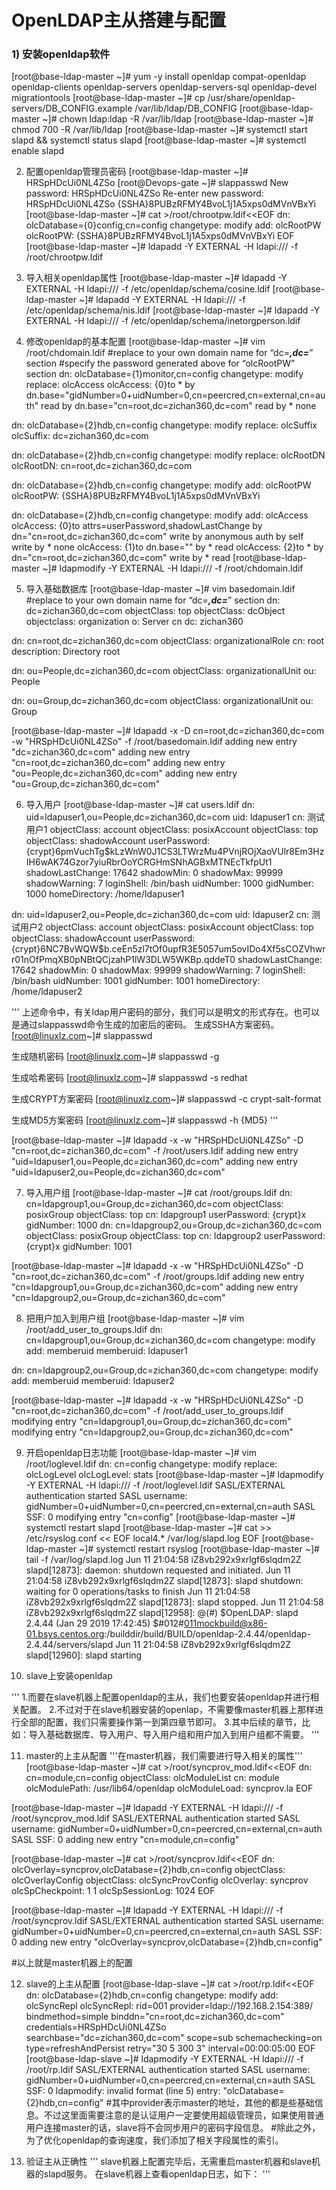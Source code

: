 # OpenLDAP主从搭建与配置

### 1) 安装openldap软件
[root@base-ldap-master ~]# yum -y install openldap compat-openldap openldap-clients openldap-servers openldap-servers-sql openldap-devel migrationtools
[root@base-ldap-master ~]# cp /usr/share/openldap-servers/DB_CONFIG.example /var/lib/ldap/DB_CONFIG
[root@base-ldap-master ~]# chown ldap:ldap -R /var/lib/ldap
[root@base-ldap-master ~]# chmod 700 -R /var/lib/ldap
[root@base-ldap-master ~]# systemctl start slapd && systemctl status slapd
[root@base-ldap-master ~]# systemctl enable slapd

2) 配置openldap管理员密码
[root@base-ldap-master ~]# HRSpHDcUi0NL4ZSo
[root@Devops-gate ~]# slappasswd 
New password: HRSpHDcUi0NL4ZSo
Re-enter new password: HRSpHDcUi0NL4ZSo
{SSHA}8PUBzRFMY4BvoL1j1A5xps0dMVnVBxYi
[root@base-ldap-master ~]# cat >/root/chrootpw.ldif<<EOF
dn: olcDatabase={0}config,cn=config
changetype: modify
add: olcRootPW
olcRootPW: {SSHA}8PUBzRFMY4BvoL1j1A5xps0dMVnVBxYi
EOF
[root@base-ldap-master ~]# ldapadd -Y EXTERNAL -H ldapi:/// -f /root/chrootpw.ldif

3) 导入相关openldap属性
[root@base-ldap-master ~]# ldapadd -Y EXTERNAL -H ldapi:/// -f /etc/openldap/schema/cosine.ldif
[root@base-ldap-master ~]# ldapadd -Y EXTERNAL -H ldapi:/// -f /etc/openldap/schema/nis.ldif
[root@base-ldap-master ~]# ldapadd -Y EXTERNAL -H ldapi:/// -f /etc/openldap/schema/inetorgperson.ldif

4) 修改openldap的基本配置
[root@base-ldap-master ~]# vim /root/chdomain.ldif 
#replace to your own domain name for “dc=***,dc=***” section
#specify the password generated above for “olcRootPW” section
dn: olcDatabase={1}monitor,cn=config
changetype: modify
replace: olcAccess
olcAccess: {0}to * by dn.base="gidNumber=0+uidNumber=0,cn=peercred,cn=external,cn=auth" read by dn.base="cn=root,dc=zichan360,dc=com" read by * none

dn: olcDatabase={2}hdb,cn=config
changetype: modify
replace: olcSuffix
olcSuffix: dc=zichan360,dc=com

dn: olcDatabase={2}hdb,cn=config
changetype: modify
replace: olcRootDN
olcRootDN: cn=root,dc=zichan360,dc=com

dn: olcDatabase={2}hdb,cn=config
changetype: modify
add: olcRootPW
olcRootPW: {SSHA}8PUBzRFMY4BvoL1j1A5xps0dMVnVBxYi

dn: olcDatabase={2}hdb,cn=config
changetype: modify
add: olcAccess
olcAccess: {0}to attrs=userPassword,shadowLastChange by dn="cn=root,dc=zichan360,dc=com" write by anonymous auth by self write by * none
olcAccess: {1}to dn.base="" by * read
olcAccess: {2}to * by dn="cn=root,dc=zichan360,dc=com" write by * read
[root@base-ldap-master ~]# ldapmodify -Y EXTERNAL -H ldapi:/// -f /root/chdomain.ldif


5) 导入基础数据库
[root@base-ldap-master ~]# vim basedomain.ldif 
#replace to your own domain name for “dc=***,dc=***” section
dn: dc=zichan360,dc=com
objectClass: top
objectClass: dcObject
objectclass: organization
o: Server cn
dc: zichan360

dn: cn=root,dc=zichan360,dc=com
objectClass: organizationalRole
cn: root
description: Directory root

dn: ou=People,dc=zichan360,dc=com
objectClass: organizationalUnit
ou: People

dn: ou=Group,dc=zichan360,dc=com
objectClass: organizationalUnit
ou: Group


[root@base-ldap-master ~]# ldapadd -x -D cn=root,dc=zichan360,dc=com -w "HRSpHDcUi0NL4ZSo" -f /root/basedomain.ldif
adding new entry "dc=zichan360,dc=com"
adding new entry "cn=root,dc=zichan360,dc=com"
adding new entry "ou=People,dc=zichan360,dc=com"
adding new entry "ou=Group,dc=zichan360,dc=com"


6) 导入用户
[root@base-ldap-master ~]# cat users.ldif 
dn: uid=ldapuser1,ou=People,dc=zichan360,dc=com
uid: ldapuser1
cn: 测试用户1
objectClass: account
objectClass: posixAccount
objectClass: top
objectClass: shadowAccount
userPassword: {crypt}$6$pmVuchTg$kLzWnW0J1CS3LTWrzMu4PVnjROjXaoVUlr8Em3HzIH6wAK74Gzor7yiuRbrOoYCRGHmSNhAGBxMTNEcTkfpUt1
shadowLastChange: 17642
shadowMin: 0
shadowMax: 99999
shadowWarning: 7
loginShell: /bin/bash
uidNumber: 1000
gidNumber: 1000
homeDirectory: /home/ldapuser1

dn: uid=ldapuser2,ou=People,dc=zichan360,dc=com
uid: ldapuser2
cn: 测试用户2
objectClass: account
objectClass: posixAccount
objectClass: top
objectClass: shadowAccount
userPassword: {crypt}$6$NC7BvWQW$b.ceEn5zl7tOf0upfR3E5057um5ovIDo4Xf5sCOZVhwrr01nOfPmqXB0pNBtQCjzahP1lW3DLW5WKBp.qddeT0
shadowLastChange: 17642
shadowMin: 0
shadowMax: 99999
shadowWarning: 7
loginShell: /bin/bash
uidNumber: 1001
gidNumber: 1001
homeDirectory: /home/ldapuser2


'''
上述命令中，有关ldap用户密码的部分，我们可以是明文的形式存在。也可以是通过slappasswd命令生成的加密后的密码。
生成SSHA方案密码。
[root@linuxlz.com~]# slappasswd

生成随机密码
[root@linuxlz.com~]# slappasswd -g

生成哈希密码
[root@linuxlz.com~]# slappasswd -s redhat

生成CRYPT方案密码
[root@linuxlz.com~]# slappasswd -c crypt-salt-format

生成MD5方案密码
[root@linuxlz.com~]# slappasswd -h {MD5}
'''

[root@base-ldap-master ~]# ldapadd -x -w "HRSpHDcUi0NL4ZSo" -D "cn=root,dc=zichan360,dc=com" -f /root/users.ldif 
adding new entry "uid=ldapuser1,ou=People,dc=zichan360,dc=com"
adding new entry "uid=ldapuser2,ou=People,dc=zichan360,dc=com"


7) 导入用户组
[root@base-ldap-master ~]# cat /root/groups.ldif 
dn: cn=ldapgroup1,ou=Group,dc=zichan360,dc=com
objectClass: posixGroup
objectClass: top
cn: ldapgroup1
userPassword: {crypt}x
gidNumber: 1000
dn: cn=ldapgroup2,ou=Group,dc=zichan360,dc=com
objectClass: posixGroup
objectClass: top
cn: ldapgroup2
userPassword: {crypt}x
gidNumber: 1001

[root@base-ldap-master ~]# ldapadd -x -w "HRSpHDcUi0NL4ZSo" -D "cn=root,dc=zichan360,dc=com" -f /root/groups.ldif 
adding new entry "cn=ldapgroup1,ou=Group,dc=zichan360,dc=com"
adding new entry "cn=ldapgroup2,ou=Group,dc=zichan360,dc=com"


8) 把用户加入到用户组
[root@base-ldap-master ~]# vim /root/add_user_to_groups.ldif 
dn: cn=ldapgroup1,ou=Group,dc=zichan360,dc=com
changetype: modify
add: memberuid
memberuid: ldapuser1

dn: cn=ldapgroup2,ou=Group,dc=zichan360,dc=com
changetype: modify
add: memberuid
memberuid: ldapuser2

[root@base-ldap-master ~]# ldapadd -x -w "HRSpHDcUi0NL4ZSo" -D "cn=root,dc=zichan360,dc=com" -f /root/add_user_to_groups.ldif
modifying entry "cn=ldapgroup1,ou=Group,dc=zichan360,dc=com"
modifying entry "cn=ldapgroup2,ou=Group,dc=zichan360,dc=com"


9) 开启openldap日志功能
[root@base-ldap-master ~]# vim /root/loglevel.ldif 
dn: cn=config
changetype: modify
replace: olcLogLevel
olcLogLevel: stats
[root@base-ldap-master ~]# ldapmodify -Y EXTERNAL -H ldapi:/// -f /root/loglevel.ldif
SASL/EXTERNAL authentication started
SASL username: gidNumber=0+uidNumber=0,cn=peercred,cn=external,cn=auth
SASL SSF: 0
modifying entry "cn=config"
[root@base-ldap-master ~]# systemctl restart slapd
[root@base-ldap-master ~]# cat >> /etc/rsyslog.conf << EOF
local4.* /var/log/slapd.log
EOF
[root@base-ldap-master ~]# systemctl restart rsyslog
[root@base-ldap-master ~]# tail -f /var/log/slapd.log
Jun 11 21:04:58 iZ8vb292x9xrlgf6slqdm2Z slapd[12873]: daemon: shutdown requested and initiated.
Jun 11 21:04:58 iZ8vb292x9xrlgf6slqdm2Z slapd[12873]: slapd shutdown: waiting for 0 operations/tasks to finish
Jun 11 21:04:58 iZ8vb292x9xrlgf6slqdm2Z slapd[12873]: slapd stopped.
Jun 11 21:04:58 iZ8vb292x9xrlgf6slqdm2Z slapd[12958]: @(#) $OpenLDAP: slapd 2.4.44 (Jan 29 2019 17:42:45) $#012#011mockbuild@x86-01.bsys.centos.org:/builddir/build/BUILD/openldap-2.4.44/openldap-2.4.44/servers/slapd
Jun 11 21:04:58 iZ8vb292x9xrlgf6slqdm2Z slapd[12960]: slapd starting


10) slave上安装openldap

'''
1.而要在slave机器上配置openldap的主从，我们也要安装openldap并进行相关配置。
2.不过对于在slave机器安装的openlap，不需要像master机器上那样进行全部的配置，我们只需要操作第一到第四章节即可。
3.其中后续的章节，比如：导入基础数据库、导入用户、导入用户组和用户加入到用户组都不需要。
'''

11) master的上主从配置
'''在master机器，我们需要进行导入相关的属性'''
[root@base-ldap-master ~]# cat >/root/syncprov_mod.ldif<<EOF
dn: cn=module,cn=config
objectClass: olcModuleList
cn: module
olcModulePath: /usr/lib64/openldap
olcModuleLoad: syncprov.la
EOF

[root@base-ldap-master ~]# ldapadd -Y EXTERNAL -H ldapi:/// -f /root/syncprov_mod.ldif
SASL/EXTERNAL authentication started
SASL username: gidNumber=0+uidNumber=0,cn=peercred,cn=external,cn=auth
SASL SSF: 0
adding new entry "cn=module,cn=config"

[root@base-ldap-master ~]# cat >/root/syncprov.ldif<<EOF
dn: olcOverlay=syncprov,olcDatabase={2}hdb,cn=config
objectClass: olcOverlayConfig
objectClass: olcSyncProvConfig
olcOverlay: syncprov
olcSpCheckpoint: 1 1
olcSpSessionLog: 1024
EOF

[root@base-ldap-master ~]# ldapadd -Y EXTERNAL -H ldapi:/// -f /root/syncprov.ldif
SASL/EXTERNAL authentication started
SASL username: gidNumber=0+uidNumber=0,cn=peercred,cn=external,cn=auth
SASL SSF: 0
adding new entry "olcOverlay=syncprov,olcDatabase={2}hdb,cn=config"

#以上就是master机器上的配置


12) slave的上主从配置
[root@base-ldap-slave ~]# cat >/root/rp.ldif<<EOF 
dn: olcDatabase={2}hdb,cn=config
changetype: modify
add: olcSyncRepl
olcSyncRepl: rid=001
    provider=ldap://192.168.2.154:389/
    bindmethod=simple
    binddn="cn=root,dc=zichan360,dc=com"
    credentials=HRSpHDcUi0NL4ZSo
    searchbase="dc=zichan360,dc=com"
    scope=sub
    schemachecking=on
    type=refreshAndPersist
    retry="30 5 300 3"
    interval=00:00:05:00
EOF
[root@base-ldap-slave ~]# ldapmodify -Y EXTERNAL -H ldapi:/// -f /root/rp.ldif
SASL/EXTERNAL authentication started
SASL username: gidNumber=0+uidNumber=0,cn=peercred,cn=external,cn=auth
SASL SSF: 0
ldapmodify: invalid format (line 5) entry: "olcDatabase={2}hdb,cn=config"
#其中provider表示master的地址，其他的都是些基础信息。不过这里面需要注意的是认证用户一定要使用超级管理员，如果使用普通用户连接master的话，slave将不会同步用户的密码字段信息。
#除此之外，为了优化openldap的查询速度，我们添加了相关字段属性的索引。


13) 验证主从正确性
'''
slave机器上配置完毕后，无需重启master机器和slave机器的slapd服务。
在slave机器上查看openldap日志，如下：
'''



